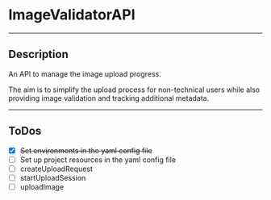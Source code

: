 # ImageValidatorAPI


***
## Description

An API to manage the image upload progress.  

The aim is to simplify the upload process for non-technical users while also providing image validation and tracking additional metadata.

***

## ToDos

- [x] <del>Set environments in the yaml config file</del>
- [ ] Set up project resources in the yaml config file
- [ ] createUploadRequest
- [ ] startUploadSession
- [ ] uploadImage
